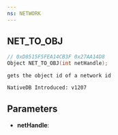 ```yaml
---
ns: NETWORK
---
```

## NET_TO_OBJ

```c
// 0xD8515F5FEA14CB3F 0x27AA14D8
Object NET_TO_OBJ(int netHandle);
```

```
gets the object id of a network id

NativeDB Introduced: v1207
```

## Parameters
* **netHandle**:
